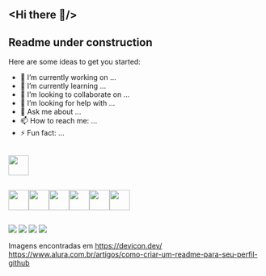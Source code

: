 ## <Hi there 👋/> 

## Readme under construction

Here are some ideas to get you started:

- 🔭 I’m currently working on ...
- 🌱 I’m currently learning ...
- 👯 I’m looking to collaborate on ...
- 🤔 I’m looking for help with ...
- 💬 Ask me about ...
- 📫 How to reach me: ...
- ⚡ Fun fact: ...


## <Tools and Technologies/> 

<img loading="lazy" src="https://cdn.jsdelivr.net/gh/devicons/devicon/icons/git/git-original.svg" width="40" height="40"/>


## <Im Learning/> 

<img src="https://cdn.jsdelivr.net/gh/devicons/devicon@latest/icons/java/java-original.svg" width="40" height="40"/><img src="https://cdn.jsdelivr.net/gh/devicons/devicon@latest/icons/javascript/javascript-original.svg" width="40" height="40"/><img src="https://cdn.jsdelivr.net/gh/devicons/devicon@latest/icons/html5/html5-original-wordmark.svg" width="40" height="40"/><img src="https://cdn.jsdelivr.net/gh/devicons/devicon@latest/icons/css3/css3-original-wordmark.svg" width="40" height="40"/><img src="https://cdn.jsdelivr.net/gh/devicons/devicon@latest/icons/python/python-original-wordmark.svg" width="40" height="40"/><img src="https://cdn.jsdelivr.net/gh/devicons/devicon@latest/icons/mysql/mysql-original-wordmark.svg" width="40" height="40"/>

## <Contacts/> 

<div>
<a href="https://instagram.com/mariorui94" target="_blank"><img loading="lazy" src="https://img.shields.io/badge/-Instagram-%23E4405F?style=for-the-badge&logo=instagram&logoColor=white" target="_blank"></a>
<a href="https://www.twitch.tv/mariorui94" target="_blank"><img loading="lazy" src="https://img.shields.io/badge/Twitch-9146FF?style=for-the-badge&logo=twitch&logoColor=white" target="_blank"></a>
<a href = "mailto:marioruimp.02@gmail.com"><img loading="lazy" src="https://img.shields.io/badge/Gmail-D14836?style=for-the-badge&logo=gmail&logoColor=white" target="_blank"></a>
<a href="https://www.linkedin.com/in/mariorui94/" target="_blank"><img loading="lazy" src="https://img.shields.io/badge/-LinkedIn-%230077B5?style=for-the-badge&logo=linkedin&logoColor=white" target="_blank"></a>   
</div>


Imagens encontradas em https://devicon.dev/
https://www.alura.com.br/artigos/como-criar-um-readme-para-seu-perfil-github

